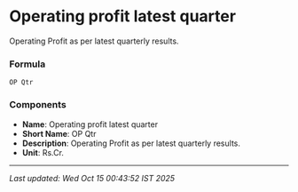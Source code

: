 # Operating profit latest quarter
Operating Profit as per latest quarterly results.

### Formula
```text
OP Qtr
```


### Components
- **Name**: Operating profit latest quarter
- **Short Name**: OP Qtr
- **Description**: Operating Profit as per latest quarterly results.
- **Unit**: Rs.Cr.

---
*Last updated: Wed Oct 15 00:43:52 IST 2025*
